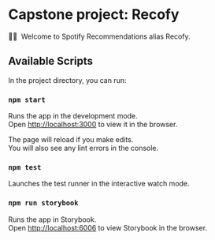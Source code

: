 # Capstone project: Recofy

👋🏽 &nbsp;Welcome to Spotify Recommendations alias Recofy.

## Available Scripts

In the project directory, you can run:

### `npm start`

Runs the app in the development mode.\
Open [http://localhost:3000](http://localhost:3000) to view it in the browser.

The page will reload if you make edits.\
You will also see any lint errors in the console.

### `npm test`

Launches the test runner in the interactive watch mode.

### `npm run storybook`

Runs the app in Storybook. \
Open [http://localhost:6006](http://localhost:6006) to view Storybook in the browser.
